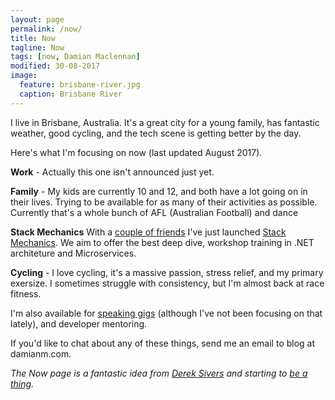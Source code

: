 ```yaml
---
layout: page
permalink: /now/
title: Now
tagline: Now
tags: [now, Damian Maclennan]
modified: 30-08-2017
image:
  feature: brisbane-river.jpg
  caption: Brisbane River
---
```



I live in Brisbane, Australia. It's a great city for a young family, has fantastic weather, good cycling, and the tech scene is getting better by the day.

Here's what I'm focusing on now (last updated August 2017).

**Work** - Actually this one isn't announced just yet.

**Family** - My kids are currently 10 and 12, and both have a lot going on in their lives. Trying to be available for as many of their activities as possible. Currently that's a whole bunch of AFL (Australian Football) and dance

**Stack Mechanics** With a [couple of friends](/articles/introducing-stack-mechanics) I've just launched [Stack Mechanics](https://stackmechanics.com/). We aim to offer the best deep dive, workshop training in .NET architeture and Microservices.

**Cycling** - I love cycling, it's a massive passion, stress relief, and my primary exersize. I sometimes struggle with consistency, but I'm almost back at race fitness.


I'm also available for [speaking gigs](/speaking/) (although I've not been focusing on that lately), and developer mentoring. 

If you'd like to chat about any of these things, send me an email to blog at damianm.com.


*The Now page is a fantastic idea from [Derek Sivers](http://sivers.org/) and starting to [be a thing](http://nownownow.com/).*



